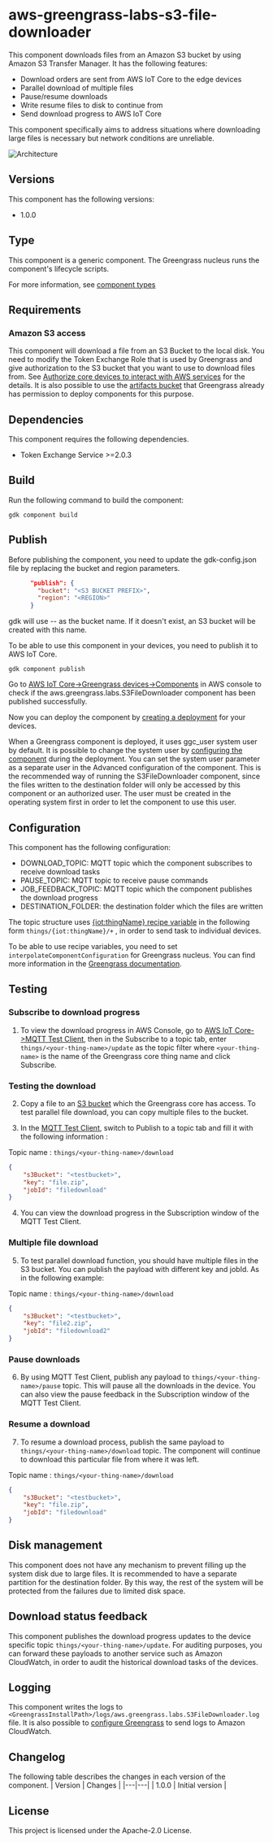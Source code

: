 # aws-greengrass-labs-s3-file-downloader

This component downloads files from an Amazon S3 bucket by using Amazon S3 Transfer Manager. It has the following features: 
- Download orders are sent from AWS IoT Core to the edge devices
- Parallel download of multiple files
- Pause/resume downloads
- Write resume files to disk to continue from
- Send download progress to AWS IoT Core

This component specifically aims to address situations where downloading large files is necessary but network conditions are unreliable.

![Architecture](img/S3FileDownloader-Architecture.png)

## Versions

This component has the following versions:

- 1.0.0

## Type

This component is a generic component. The Greengrass nucleus runs the component's lifecycle scripts.

For more information, see [component types](https://docs.aws.amazon.com/greengrass/v2/developerguide/develop-greengrass-components.html#component-types)

## Requirements

### Amazon S3 access

This component will download a file from an S3 Bucket to the local disk. You need to modify the Token Exchange Role that is used by Greengrass and give authorization to the S3 bucket that you want to use to download files from. See [Authorize core devices to interact with AWS services](https://docs.aws.amazon.com/greengrass/v2/developerguide/device-service-role.html) for the details. It is also possible to use the [artifacts bucket](https://docs.aws.amazon.com/greengrass/v2/developerguide/device-service-role.html#device-service-role-access-s3-bucket) that Greengrass already has permission to deploy components for this purpose.

## Dependencies
This component requires the following dependencies.

- Token Exchange Service >=2.0.3

## Build
Run the following command to build the component:
```
gdk component build
```
## Publish
Before publishing the component, you need to update the gdk-config.json file by replacing the bucket and region parameters.
``` json
      "publish": {
        "bucket": "<S3 BUCKET PREFIX>",
        "region": "<REGION>"
      }
```
gdk will use <s3-bucket-prefix>-<region>-<account-id> as the bucket name. If it doesn't exist, an S3 bucket will be created with this name. 

To be able to use this component in your devices, you need to publish it to AWS IoT Core.
```
gdk component publish
```

Go to [AWS IoT Core->Greengrass devices->Components](https://console.aws.amazon.com/iot/home#/greengrass/v2/components) in AWS console to check if the aws.greengrass.labs.S3FileDownloader component has been published successfully.

Now you can deploy the component by [creating a deployment](https://docs.aws.amazon.com/greengrass/v2/developerguide/manage-deployments.html) for your devices. 

When a Greengrass component is deployed, it uses ggc_user system user by default. It is possible to change the system user by [configuring the component](https://docs.aws.amazon.com/greengrass/v2/developerguide/update-component-configurations.html) during the deployment. You can set the system user parameter as a separate user in the Advanced configuration of the component. This is the recommended way of running the S3FileDownloader component, since the files written to the destination folder will only be accessed by this component or an authorized user. The user must be created in the operating system first in order to let the component to use this user.

## Configuration

This component has the following configuration:
- DOWNLOAD_TOPIC: MQTT topic which the component subscribes to receive download tasks
- PAUSE_TOPIC: MQTT topic to receive pause commands
- JOB_FEEDBACK_TOPIC: MQTT topic which the component publishes the download progress
- DESTINATION_FOLDER: the destination folder which the files are written

The topic structure uses [{iot:thingName} recipe variable](https://docs.aws.amazon.com/greengrass/v2/developerguide/update-component-configurations.html#merge-configuration-update-recipe-variables) in the following form `things/{iot:thingName}/+` , in order to send task to individual devices. 

To be able to use recipe variables, you need to set `interpolateComponentConfiguration` for Greengrass nucleus. You can find more information in the [Greengrass documentation](https://docs.aws.amazon.com/greengrass/v2/developerguide/update-component-configurations.html#merge-configuration-update-recipe-variables).

## Testing

### Subscribe to download progress

1. To view the download progress in AWS Console, go to [AWS IoT Core->MQTT Test Client](https://console.aws.amazon.com/iot/home#/test), then in the Subscribe to a topic tab, enter `things/<your-thing-name>/update` as the topic filter where `<your-thing-name>` is the name of the Greengrass core thing name and click Subscribe.

### Testing the download

2. Copy a file to an [S3 bucket](https://s3.console.aws.amazon.com/s3/home) which the Greengrass core has access. To test parallel file download, you can copy multiple files to the bucket.

3. In the [MQTT Test Client](https://console.aws.amazon.com/iot/home#/test), switch to Publish to a topic tab and fill it with the following information :

Topic name : ```things/<your-thing-name>/download```
``` json
{
    "s3Bucket": "<testbucket>",
    "key": "file.zip",
    "jobId": "filedownload"
}
```

4. You can view the download progress in the Subscription window of the MQTT Test Client.

### Multiple file download

5. To test parallel download function, you should have multiple files in the S3 bucket. You can publish the payload with different key and jobId. As in the following example:

Topic name : ```things/<your-thing-name>/download```
``` json
{
    "s3Bucket": "<testbucket>",
    "key": "file2.zip",
    "jobId": "filedownload2"
}
```

### Pause downloads

6. By using MQTT Test Client, publish any payload to ```things/<your-thing-name>/pause``` topic. This will pause all the downloads in the device. You can also view the pause feedback in the Subscription window of the MQTT Test Client.

### Resume a download

7. To resume a download process, publish the same payload to ```things/<your-thing-name>/download``` topic. The component will continue to download this particular file from where it was left.

Topic name : ```things/<your-thing-name>/download```
``` json
{
    "s3Bucket": "<testbucket>",
    "key": "file.zip",
    "jobId": "filedownload"
}
```
## Disk management

This component does not have any mechanism to prevent filling up the system disk due to large files. It is recommended to have a separate partition for the destination folder. By this way, the rest of the system will be protected from the failures due to limited disk space.
## Download status feedback

This component publishes the download progress updates to the device specific topic `things/<your-thing-name>/update`. For auditing purposes, you can forward these payloads to another service such as Amazon CloudWatch, in order to audit the historical download tasks of the devices.
## Logging

This component writes the logs to `<GreengrassInstallPath>/logs/aws.greengrass.labs.S3FileDownloader.log` file. It is also possible to [configure Greengrass](https://docs.aws.amazon.com/greengrass/v2/developerguide/monitor-logs.html#access-cloudwatch-logs) to send logs to Amazon CloudWatch.
## Changelog

The following table describes the changes in each version of the component.
| Version | Changes |
|---|---|
| 1.0.0 | Initial version |
## License

This project is licensed under the Apache-2.0 License.